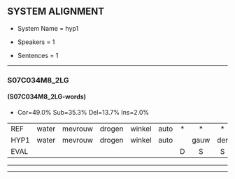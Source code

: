 
## SYSTEM ALIGNMENT

- System Name = hyp1

- Speakers = 1

- Sentences = 1

---

### S07C034M8_2LG

#### (S07C034M8_2LG-words)

- Cor=49.0%	Sub=35.3%	Del=13.7%	Ins=2.0%

|  |  |  |  |  |  |  |  |  |  |  |  |  |  |  |  |  |  |  |  |  |  |  |  |  |  |  |  |  |  |  |  |  |  |  |  |  |  |  |  |  |  |  |  |  |  |  |  |  |  |  |  |
|:--- |:---:|:---:|:---:|:---:|:---:|:---:|:---:|:---:|:---:|:---:|:---:|:---:|:---:|:---:|:---:|:---:|:---:|:---:|:---:|:---:|:---:|:---:|:---:|:---:|:---:|:---:|:---:|:---:|:---:|:---:|:---:|:---:|:---:|:---:|:---:|:---:|:---:|:---:|:---:|:---:|:---:|:---:|:---:|:---:|:---:|:---:|:---:|:---:|:---:|:---:|:---:|
| REF | water | mevrouw | drogen | winkel | auto | * | * | * | verhaal | koning | moeilijk | speelplaats | drinken | hoofdpijn | regen | vliegtuig | stoppen | opnieuw | gooien | sneeuwen | moeder | liedje | * | * | potlood | fietsbel | vinger | * | dichtbij | meisje | * | * | * | muziek | waarom | * | scheuren | * | lawaai | zwemmen | vuurwerk | appel | cola | kussen |  | eerste | circus | kleuren | voetbal | * | vlinder |
| HYP1 | water | mevrouw | drogen | winkel | auto |  | gauw | der | verhaal | koning | moeilijk | speelplaats | drinken | hoofdpijn | regen | vliegtuig | stoppen | opnieuw | groeien | snieuwen | moeder |  | heet | je | potluid | fietspel | vinger |  | dichtbij | meisje |  |  | schaalvuur | muziek | waarom |  | s | schuren | lawai | suen | surwerk | appel | cola | kussen | jerster | tan | cercus | klouren | voetbal |  | der |
| EVAL |  |  |  |  |  | D | S | S |  |  |  |  |  |  |  |  |  |  | S | S |  | D | S | S | S | S |  | D |  |  | D | D | S |  |  | D | S | S | S | S | S |  |  |  | I | S | S | S |  | D | S |
---

---
